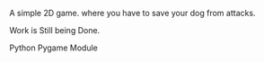 A simple 2D game. where you have to save your dog from attacks.

Work is Still being Done.

Python 
Pygame Module
